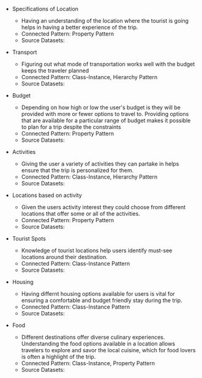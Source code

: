 * Specifications of Location
  * Having an understanding of the location where the tourist is going helps in having a better experience of the trip.
  * Connected Pattern: Property Pattern
  * Source Datasets:
    
* Transport
  * Figuring out what mode of transportation works well with the budget keeps the traveler planned
  * Connected Pattern: Class-Instance, Hierarchy Pattern
  * Source Datasets: 

* Budget
  * Depending on how high or low the user's budget is they will be provided with more or fewer options to travel to. Providing options that are available for a particular range of budget makes it possible to plan for a trip despite the constraints
  * Connected Pattern: Property Pattern
  * Source Datasets: 

* Activities
  * Giving the user a variety of activities they can partake in helps ensure that the trip is personalized for them. 
  * Connected Pattern: Class-Instance, Hierarchy Pattern
  * Source Datasets: 

* Locations based on activity
  * Given the users activity interest they could choose from different locations that offer some or all of the activities.
  * Connected Pattern: Property Pattern
  * Source Datasets: 

* Tourist Spots
  * Knowledge of tourist locations help users identify must-see locations around their destination. 
  * Connected Pattern: Class-Instance Pattern
  * Source Datasets:  

* Housing
  * Having differnt housing options available for users is vital for ensuring a comfortable and budget friendly stay during the trip.
  * Connected Pattern: Class-Instance Pattern
  * Source Datasets:     

* Food
  * Different destinations offer diverse culinary experiences. Understanding the food options available in a location allows travelers to explore and savor the local cuisine, which for food lovers is often a highlight of the trip.
  * Connected Pattern: Class-Instance, Property Pattern
  * Source Datasets: 

